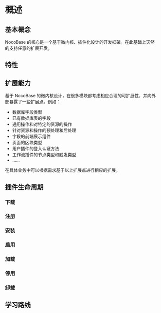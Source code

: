 # 概述

## 基本概念

NocoBase 的核心是一个基于微内核、插件化设计的开发框架。在此基础上天然的支持任意的扩展开发。

## 特性

## 扩展能力

基于 NocoBase 的微内核设计，在很多模块都考虑相应合理的可扩展性，并向外部暴露了一些扩展点。例如：

* 数据库字段类型
* 已有数据库表的字段
* 通用操作和对特定的资源的操作
* 针对资源和操作的预处理和后处理
* 字段的前端展示组件
* 页面的区块类型
* 用户插件的登入认证方法
* 工作流插件的节点类型和触发类型
* ……

在具体业务中可以根据需求基于以上扩展点进行相应的扩展。

## 插件生命周期

### 下载

### 注册

### 安装

### 启用

### 加载

### 停用

### 卸载

## 学习路线

